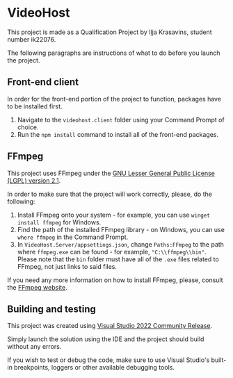 # VideoHost

This project is made as a Qualification Project by Iļja Krasavins, student number ik22076.

The following paragraphs are instructions of what to do before you launch the project.

## Front-end client

In order for the front-end portion of the project to function, packages have to be installed first.

1. Navigate to the `videohost.client` folder using your Command Prompt of choice.
2. Run the `npm install` command to install all of the front-end packages.

## FFmpeg

This project uses FFmpeg under the [GNU Lesser General Public License (LGPL) version 2.1](https://www.ffmpeg.org/legal.html).

In order to make sure that the project will work correctly, please, do the following:

1. Install FFmpeg onto your system - for example, you can use `winget install ffmpeg` for Windows.
2. Find the path of the installed FFmpeg library - on Windows, you can use `where ffmpeg` in the Command Prompt.
3. In `VideoHost.Server/appsettings.json`, change `Paths:FFmpeg` to the path where `ffmpeg.exe` can be found - for example, `"C:\\ffmpeg\\bin"`. Please note that the `bin` folder must have all of the `.exe` files related to FFmpeg, not just links to said files.

If you need any more information on how to install FFmpeg, please, consult the [FFmpeg website](https://www.ffmpeg.org/).

## Building and testing

This project was created using [Visual Studio 2022 Community Release](https://visualstudio.microsoft.com/vs/).

Simply launch the solution using the IDE and the project should build without any errors. 

If you wish to test or debug the code, make sure to use Visual Studio's built-in breakpoints, loggers or other available debugging tools.
